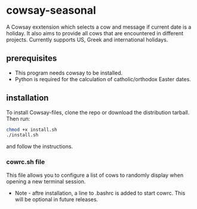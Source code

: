 cowsay-seasonal
============

A Cowsay exxtension which selects a cow and message if current date is a holiday. It also aims to provide all cows that are encountered in different projects. Currently supports US, Greek and international holidays.


## prerequisites 

- This program needs cowsay to be installed. 
- Python is required for the calculation of catholic/orthodox Easter dates. 


## installation

To install Cowsay-files, clone the repo or download the distribution tarball. Then run:

```bash
chmod +x install.sh
./install.sh
```
and follow the instructions.

### cowrc.sh file

This file allows you to configure a list of cows to randomly display when opening a new terminal session.
- Note - aftre installation, a line to .bashrc is added to start cowrc. This will be optional in future releases.

